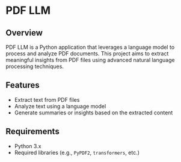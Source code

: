 # PDF LLM

## Overview

PDF LLM is a Python application that leverages a language model to process and analyze PDF documents. This project aims to extract meaningful insights from PDF files using advanced natural language processing techniques.

## Features

- Extract text from PDF files
- Analyze text using a language model
- Generate summaries or insights based on the extracted content

## Requirements

- Python 3.x
- Required libraries (e.g., `PyPDF2`, `transformers`, etc.)



